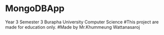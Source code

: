 # MongoDBApp
Year 3 Semester 3 Burapha University Computer Science
#This project are made for education only.
#Made by Mr.Khummeung Wattanasaroj
